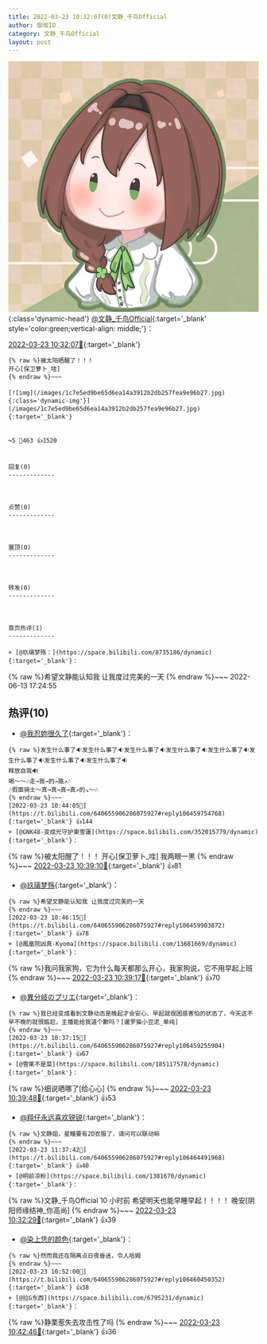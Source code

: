 ```yaml
---
title: 2022-03-23 10:32:07(0)文静_千鸟Official
author: 御坂IO
category: 文静_千鸟Official
layout: post
---
```


![img](/images/ac7482ed1b9a7f203dc68c0c4a77c488a27b108a.jpg){:class='dynamic-head'}
[@文静_千鸟Official](https://space.bilibili.com/667526012/dynamic){:target='_blank' style='color:green;vertical-align: middle;'}：

[2022-03-23 10:32:07🔗](https://t.bilibili.com/640655906286075927){:target='_blank'}

~~~
{% raw %}被太阳晒醒了！！！
开心[保卫萝卜_哇]
{% endraw %}~~~

[![img](/images/1c7e5ed9be65d6ea14a3912b2db257fea9e96b27.jpg){:class='dynamic-img'}](/images/1c7e5ed9be65d6ea14a3912b2db257fea9e96b27.jpg){:target='_blank'}


↪️5 💬463 👍1520


回复(0)
-------------



点赞(0)
-------------



置顶(0)
-------------



转发(0)
-------------



首页热评(1)
-------------

+ [@玖璃梦殇：](https://space.bilibili.com/8735186/dynamic){:target='_blank'}：
~~~
{% raw %}希望文静能认知我 让我度过完美的一天
{% endraw %}~~~
2022-06-13 17:24:55


热评(10)
-------------

+ [@我忍妳很久了](https://space.bilibili.com/544179080/dynamic){:target='_blank'}：
~~~
{% raw %}发生什么事了🔉发生什么事了🔉发生什么事了🔉发生什么事了🔉发生什么事了🔉发生什么事了🔉发生什么事了🔉发生什么事了🔉
释放自我🔊
喝～～🎶走→我→的→路↗🎶
🎶假面骑士～真→真→真→真↗的↘～🎶
{% endraw %}~~~
[2022-03-23 10:44:05🔗](https://t.bilibili.com/640655906286075927#reply106459754768){:target='_blank'} 👍144
+ [@GNK48-变成光守护東雪蓮](https://space.bilibili.com/352015779/dynamic){:target='_blank'}：
~~~
{% raw %}被太阳醒了！！！
开心[保卫萝卜_哇]
我两眼一黑
{% endraw %}~~~
[2022-03-23 10:39:10🔗](https://t.bilibili.com/640655906286075927#reply106459388480){:target='_blank'} 👍81
+ [@玖璃梦殇](https://space.bilibili.com/8735186/dynamic){:target='_blank'}：
~~~
{% raw %}希望文静能认知我 让我度过完美的一天
{% endraw %}~~~
[2022-03-23 10:46:15🔗](https://t.bilibili.com/640655906286075927#reply106459903872){:target='_blank'} 👍78
+ [@鳳凰院凶真-Kyoma](https://space.bilibili.com/13681669/dynamic){:target='_blank'}：
~~~
{% raw %}我问我家狗，它为什么每天都那么开心，我家狗说，它不用早起上班
{% endraw %}~~~
[2022-03-23 10:39:17🔗](https://t.bilibili.com/640655906286075927#reply106459466768){:target='_blank'} 👍70
+ [@異分岐のプリエ](https://space.bilibili.com/1056997306/dynamic){:target='_blank'}：
~~~
{% raw %}我已经变成看到文静动态是晚起才会安心、早起就很困惑害怕的状态了，今天这不早不晚的就很尴尬，主播能给我道个歉吗？[暹罗猫小豆泥_单纯]
{% endraw %}~~~
[2022-03-23 10:37:15🔗](https://t.bilibili.com/640655906286075927#reply106459255904){:target='_blank'} 👍67
+ [@雪莱不是菜](https://space.bilibili.com/185117578/dynamic){:target='_blank'}：
~~~
{% raw %}细说晒哪了[给心心]
{% endraw %}~~~
[2022-03-23 10:39:48🔗](https://t.bilibili.com/640655906286075927#reply106459405696){:target='_blank'} 👍53
+ [@翔仔永远喜欢锐锐](https://space.bilibili.com/36239894/dynamic){:target='_blank'}：
~~~
{% raw %}文静姐，星瞳要有2D衣服了，请问可以联动嘛
{% endraw %}~~~
[2022-03-23 11:37:42🔗](https://t.bilibili.com/640655906286075927#reply106464491968){:target='_blank'} 👍40
+ [@明前凉粉](https://space.bilibili.com/1381670/dynamic){:target='_blank'}：
~~~
{% raw %}文静_千鸟Official
10 小时前
希望明天也能早睡早起！！！！
晚安[阴阳师缘结神_你高尚]
{% endraw %}~~~
[2022-03-23 10:32:29🔗](https://t.bilibili.com/640655906286075927#reply106458961424){:target='_blank'} 👍39
+ [@染上恁的颜色](https://space.bilibili.com/7236765/dynamic){:target='_blank'}：
~~~
{% raw %}然而我还在隔离点日夜昏迷，令人哈姆
{% endraw %}~~~
[2022-03-23 10:52:00🔗](https://t.bilibili.com/640655906286075927#reply106460450352){:target='_blank'} 👍38
+ [@拉G东西](https://space.bilibili.com/6795231/dynamic){:target='_blank'}：
~~~
{% raw %}静栗惹失去攻击性了吗
{% endraw %}~~~
[2022-03-23 10:42:46🔗](https://t.bilibili.com/640655906286075927#reply106459651216){:target='_blank'} 👍36


